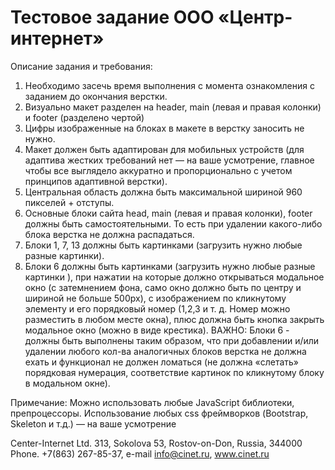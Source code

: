 # Тестовое задание ООО «Центр-интернет»

Описание задания и требования:

1. Необходимо засечь время выполнения с момента ознакомления с заданием до
окончания верстки.
2. Визуально макет разделен на header, main (левая и правая колонки) и footer (разделено чертой)
3. Цифры изображенные на блоках в макете в верстку заносить не нужно.
4. Макет должен быть адаптирован для мобильных устройств (для адаптива жестких
требований нет — на ваше усмотрение, главное чтобы все выглядело аккуратно и пропорционально с учетом принципов адаптивной верстки).
5. Центральная область должна быть максимальной шириной 960 пикселей + отступы.
6. Основные блоки сайта head, main (левая и правая колонки), footer должны быть самостоятельными. То есть при удалении какого-либо блока верстка не должна распадаться.
7. Блоки 1, 7, 13 должны быть картинками (загрузить нужно любые разные картинки).
8. Блоки 6 должны быть картинками (загрузить нужно любые разные картинки ), при нажатии на которые должно открываться модальное окно (с затемнением фона, само окно должно быть по центру и шириной не больше 500px), с изображением по кликнутому элементу и его порядковый номер (1,2,3 и т. д. Номер можно разместить в любом месте окна), плюс должна быть кнопка закрыть модальное окно (можно в виде
крестика).
ВАЖНО: Блоки 6 - должны быть выполнены таким образом, что при добавлении и/или удалении любого кол-ва аналогичных блоков верстка не должна ехать и функционал не должен ломаться (не должна «слетать» порядковая нумерация, соответствие картинок по кликнутому блоку в модальном окне).

Примечание:
Можно использовать любые JavaScript библиотеки, препроцессоры.
Использование любых css фреймворков (Bootstrap, Skeleton и т.д.) — на ваше усмотрение


Center-Internet Ltd.
313, Sokolova 53, Rostov-on-Don, Russia, 344000
Phone. +7(863) 267-85-37, e-mail info@cinet.ru, www.cinet.ru